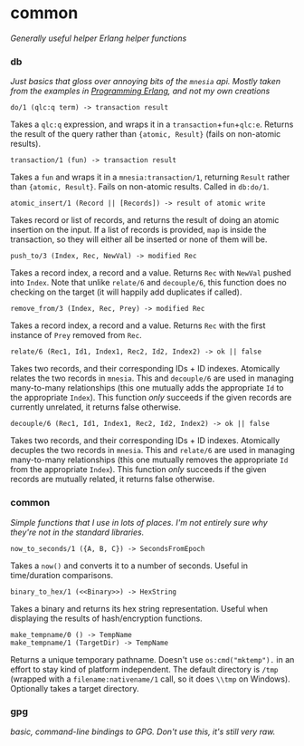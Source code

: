 # common
*Generally useful helper Erlang helper functions*

### db
*Just basics that gloss over annoying bits of the `mnesia` api. Mostly taken from the examples in [Programming Erlang](http://pragprog.com/book/jaerlang/programming-erlang), and not my own creations*

    do/1 (qlc:q term) -> transaction result
    
Takes a `qlc:q` expression, and wraps it in a `transaction`+`fun`+`qlc:e`. Returns the result of the query rather than `{atomic, Result}` (fails on non-atomic results).

    transaction/1 (fun) -> transaction result

Takes a `fun` and wraps it in a `mnesia:transaction/1`, returning `Result` rather than `{atomic, Result}`. Fails on non-atomic results. Called in `db:do/1`.

    atomic_insert/1 (Record || [Records]) -> result of atomic write
    
Takes record or list of records, and returns the result of doing an atomic insertion on the input. If a list of records is provided, `map` is inside the transaction, so they will either all be inserted or none of them will be.

    push_to/3 (Index, Rec, NewVal) -> modified Rec

Takes a record index, a record and a value. Returns `Rec` with `NewVal` pushed into `Index`. Note that unlike `relate/6` and `decouple/6`, this function does no checking on the target (it will happily add duplicates if called).

    remove_from/3 (Index, Rec, Prey) -> modified Rec
    
Takes a record index, a record and a value. Returns `Rec` with the first instance of `Prey` removed from `Rec`.

    relate/6 (Rec1, Id1, Index1, Rec2, Id2, Index2) -> ok || false

Takes two records, and their corresponding IDs + ID indexes. Atomically relates the two records in `mnesia`. This and `decouple/6` are used in managing many-to-many relationships (this one mutually adds the appropriate `Id` to the appropriate `Index`). This function *only* succeeds if the given records are currently unrelated, it returns false otherwise.

    decouple/6 (Rec1, Id1, Index1, Rec2, Id2, Index2) -> ok || false
    
Takes two records, and their corresponding IDs + ID indexes. Atomically decuples the two records in `mnesia`. This and `relate/6` are used in managing many-to-many relationships (this one mutually removes the appropriate `Id` from the appropriate `Index`). This function *only* succeeds if the given records are mutually related, it returns false otherwise.

### common
*Simple functions that I use in lots of places. I'm not entirely sure why they're not in the standard libraries.*

    now_to_seconds/1 ({A, B, C}) -> SecondsFromEpoch
    
Takes a `now()` and converts it to a number of seconds. Useful in time/duration comparisons.

    binary_to_hex/1 (<<Binary>>) -> HexString
    
Takes a binary and returns its hex string representation. Useful when displaying the results of hash/encryption functions.

    make_tempname/0 () -> TempName
    make_tempname/1 (TargetDir) -> TempName
    
Returns a unique temporary pathname. Doesn't use `os:cmd("mktemp").` in an effort to stay kind of platform independent. The default directory is `/tmp` (wrapped with a `filename:nativename/1` call, so it does `\\tmp` on Windows). Optionally takes a target directory.

### gpg
*basic, command-line bindings to GPG. Don't use this, it's still very raw.*
